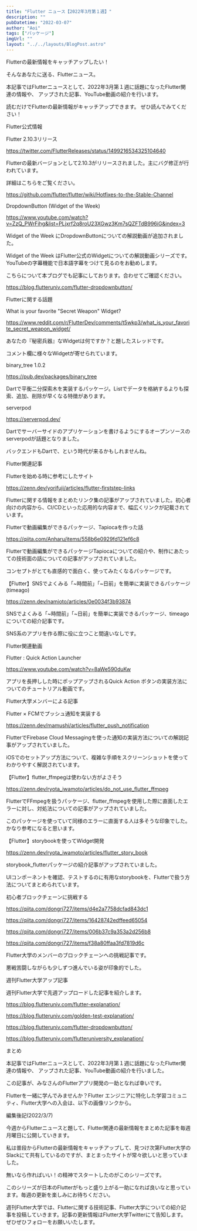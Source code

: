 ```yaml
---
title: "Flutter ニュース【2022年3月第１週】"
description: ""
pubDatetime: "2022-03-07"
author: "Aoi"
tags: ["パッケージ"]
imgUrl: ""
layout: "../../layouts/BlogPost.astro"
---
```




Flutterの最新情報をキャッチアップしたい！




そんなあなたに送る、Flutterニュース。



本記事ではFlutterニュースとして、2022年3月第１週に話題になったFlutter関連の情報や、 アップされた記事、YouTube動画の紹介を行います。 



読むだけでFlutterの最新情報がキャッチアップできます。 ぜひ読んでみてください！



Flutter公式情報



Flutter 2.10.3リリース




https://twitter.com/FlutterReleases/status/1499216534325104640




Flutterの最新バージョンとして2.10.3がリリースされました。主にバグ修正が行われています。



詳細はこちらをご覧ください。




https://github.com/flutter/flutter/wiki/Hotfixes-to-the-Stable-Channel




DropdownButton (Widget of the Week)




https://www.youtube.com/watch?v=ZzQ_PWrFihg&list=PLjxrf2q8roU23XGwz3Km7sQZFTdB996iG&index=3




Widget of the Week にDropdownButtonについての解説動画が追加されました。



Widget of the Week はFlutter公式のWidgetについての解説動画シリーズです。YouTubeの字幕機能で日本語字幕をつけて見るのをお勧めします。



こちらについて本ブログでも記事にしております。合わせてご確認ください。




https://blog.flutteruniv.com/flutter-dropdownbutton/




Flutterに関する話題



What is your favorite "Secret Weapon" Widget?




https://www.reddit.com/r/FlutterDev/comments/t5wkp3/what_is_your_favorite_secret_weapon_widget/




あなたの『秘密兵器』なWidgetは何ですか？と題したスレッドです。



コメント欄に様々なWidgetが寄せられています。



binary_tree 1.0.2 




https://pub.dev/packages/binary_tree




Dartで平衡二分探索木を実装するパッケージ。Listでデータを格納するよりも探索、追加、削除が早くなる特徴があります。



serverpod




https://serverpod.dev/




Dartでサーバーサイドのアプリケーションを書けるようにするオープンソースのserverpodが話題となりました。



バックエンドもDartで、という時代が来るかもしれませんね。



Flutter関連記事



Flutterを始める時に参考にしたサイト




https://zenn.dev/yorifuji/articles/flutter-firststep-links




Flutterに関する情報をまとめたリンク集の記事がアップされていました。初心者向けの内容から、CI/CDといった応用的な内容まで、幅広くリンクが記載されています。



Flutterで動画編集ができるパッケージ、Tapiocaを作った話




https://qiita.com/Anharu/items/558b6e0929fd121ef6c8




Flutterで動画編集ができるパッケージTapiocaについての紹介や、制作にあたっての技術面の話についての記事がアップされていました。



コンセプトがとても直感的で面白く、使ってみたくなるパッケージです。



【Flutter】SNSでよくみる「~時間前」「~日前」を簡単に実装できるパッケージ(timeago)




https://zenn.dev/namioto/articles/0e0034f3b93874




SNSでよくみる「~時間前」「~日前」を簡単に実装できるパッケージ、timeagoについての紹介記事です。



SNS系のアプリを作る際に役に立つこと間違いなしです。



Flutter関連動画



Flutter : Quick Action Launcher




https://www.youtube.com/watch?v=8aWe590duKw




アプリを長押しした時にポップアップされるQuick Action ボタンの実装方法についてのチュートリアル動画です。



Flutter大学メンバーによる記事



Flutter × FCMでプッシュ通知を実装する




https://zenn.dev/mamushi/articles/flutter_push_notification




FlutterでFirebase Cloud Messagingを使った通知の実装方法についての解説記事がアップされていました。



iOSでのセットアップ方法について、複雑な手順をスクリーンショットを使ってわかりやすく解説されています。



【Flutter】flutter_ffmpegは使わない方がよさそう




https://zenn.dev/ryota_iwamoto/articles/do_not_use_flutter_ffmpeg




FlutterでFFmpegを扱うパッケージ、flutter_ffmpegを使用した際に直面したエラーに対し、対処法についての記事がアップされていました。



このパッケージを使っていて同様のエラーに直面する人は多そうな印象でした。かなり参考になると思います。



【Flutter】storybookを使ってWidget開発




https://zenn.dev/ryota_iwamoto/articles/flutter_story_book




storybook_flutterパッケージの紹介記事がアップされていました。



UIコンポーネントを確認、テストするのに有用なstorybookを、Flutterで扱う方法についてまとめられています。



初心者ブロックチェーンに挑戦する




https://qiita.com/dongri727/items/d4e2a7758dcfad843dc1





https://qiita.com/dongri727/items/16428742edffeed65054





https://qiita.com/dongri727/items/006b37c9a353a2d256b8





https://qiita.com/dongri727/items/f38a80ffaa3fd7819d6c




Flutter大学のメンバーのブロックチェーンへの挑戦記事です。



悪戦苦闘しながらも少しずつ進んでいる姿が印象的でした。



週刊Flutter大学アップ記事



週刊Flutter大学で先週アップロードした記事を紹介します。




https://blog.flutteruniv.com/flutter-explanation/





https://blog.flutteruniv.com/golden-test-explanation/





https://blog.flutteruniv.com/flutter-dropdownbutton/





https://blog.flutteruniv.com/flutteruniversity_explanation/




まとめ







本記事ではFlutterニュースとして、2022年3月第１週に話題になったFlutter関連の情報や、 アップされた記事、YouTube動画の紹介を行いました。 



この記事が、みなさんのFlutterアプリ開発の一助となれば幸いです。




Flutterを一緒に学んでみませんか？Flutter エンジニアに特化した学習コミュニティ、Flutter大学への入会は、以下の画像リンクから。










編集後記(2022/3/7)




今週からFlutterニュースと題して、Flutter関連の最新情報をまとめた記事を毎週月曜日に公開していきます。



私は普段からFlutterの最新情報をキャッチアップして、見つけ次第Flutter大学のSlackにて共有しているのですが、まとまったサイトが常々欲しいと思っていました。



無いなら作ればいい！の精神でスタートしたのがこのシリーズです。



このシリーズが日本のFlutterがもっと盛り上がる一助になれば良いなと思っています。毎週の更新を楽しみにお待ちください。





週刊Flutter大学では、Flutterに関する技術記事、Flutter大学についての紹介記事を投稿していきます。記事の更新情報はFlutter大学Twitterにて告知します。ぜひぜひフォローをお願いいたします。

